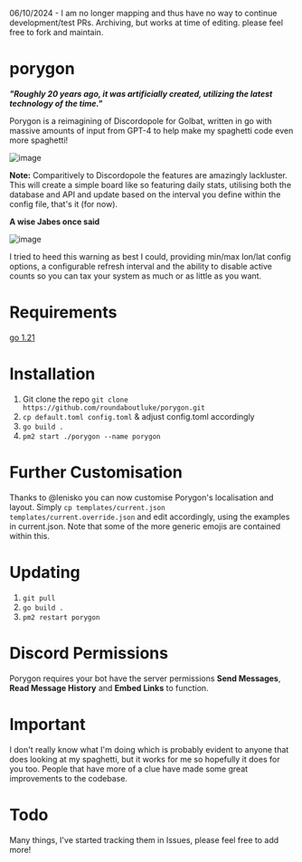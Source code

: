 06/10/2024 - I am no longer mapping and thus have no way to continue development/test PRs. Archiving, but works at time of editing. please feel free to fork and maintain. 

# porygon
**_"Roughly 20 years ago, it was artificially created, utilizing the latest technology of the time."_**

Porygon is a reimagining of Discordopole for Golbat, written in go with massive amounts of input from GPT-4 to help make my spaghetti code even more spaghetti!

![image](https://i.imgur.com/Q7jKuVY.png)


**Note:** Comparitively to Discordopole the features are amazingly lackluster. This will create a simple board like so featuring daily stats, utilising both the database and API and update based on the interval you define within the config file, that's it (for now).

**A wise Jabes once said**


![image](https://i.imgur.com/ZOsk45B.png)

I tried to heed this warning as best I could, providing min/max lon/lat config options, a configurable refresh interval and the ability to disable active counts so you can tax your system as much or as little as you want.

# Requirements

[go 1.21](https://go.dev/doc/install)

# Installation

1. Git clone the repo `git clone https://github.com/roundaboutluke/porygon.git`
2. `cp default.toml config.toml` & adjust config.toml accordingly
3. `go build .`
5. `pm2 start ./porygon --name porygon`

# Further Customisation

Thanks to @lenisko you can now customise Porygon's localisation and layout. Simply `cp templates/current.json templates/current.override.json` and edit accordingly, using the examples in current.json. Note that some of the more generic emojis are contained within this.

# Updating

1. `git pull`
3. `go build .`
3. `pm2 restart porygon`

# Discord Permissions

Porygon requires your bot have the server permissions **Send Messages**, **Read Message History** and **Embed Links** to function.

# Important

I don't really know what I'm doing which is probably evident to anyone that does looking at my spaghetti, but it works for me so hopefully it does for you too. People that have more of a clue have made some great improvements to the codebase.

# Todo

Many things, I've started tracking them in Issues, please feel free to add more!
